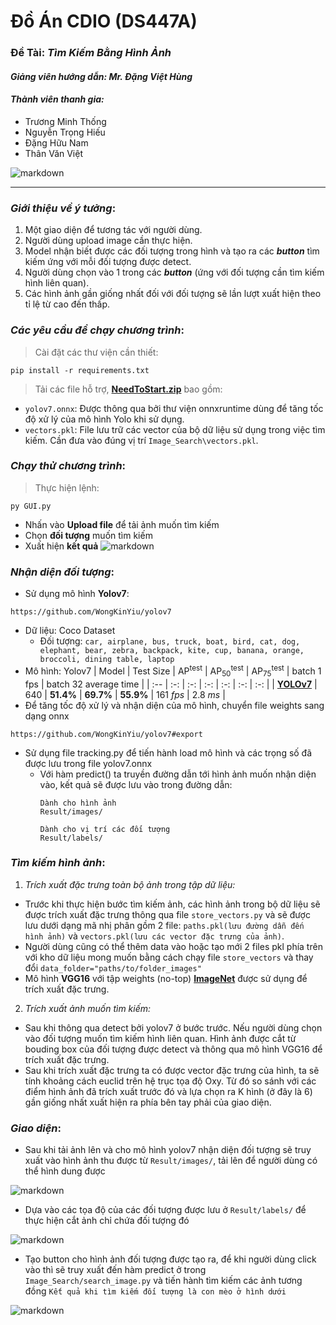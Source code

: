 # **Đồ Án CDIO (DS447A)**
### **Đề Tài**: ***Tìm Kiếm Bằng Hình Ảnh***
#### ***Giảng viên hướng dẫn: Mr. Đặng Việt Hùng***
#### ***Thành viên thanh gia:***
* Trương Minh Thống
* Nguyễn Trọng Hiếu
* Đặng Hữu Nam
* Thân Văn Việt

![markdown](https://i.postimg.cc/bv39RtcD/DS447.png)
***
### ***Giới thiệu về ý tưởng***:
1. Một giao diện để tương tác với người dùng.
2. Người dùng upload image cần thực hiện.
3. Model nhận biết được các đối tượng trong hình và tạo ra các ***button*** tìm kiếm ứng với mỗi đối tượng được detect.
4. Người dùng chọn vào 1 trong các ***button*** (ứng với đối tượng cần tìm kiếm hình liên quan).
5. Các hình ảnh gần giống nhất đối với đối tượng sẽ lần lượt xuất hiện theo tỉ lệ từ cao đến thấp.

### ***Các yêu cầu để chạy chương trình***:
> Cài đặt các thư viện cần thiết:

`pip install -r requirements.txt`

> Tải các file hỗ trợ, [**NeedToStart.zip**](https://drive.google.com/file/d/1Me_e4HlpkvaWwKhnUvrXti6UuMSkEyE5/view?usp=sharing) bao gồm:

* `yolov7.onnx`: Được thông qua bởi thư viện onnxruntime dùng để tăng tốc độ xử lý của mô hình Yolo khi sử dụng.
* `vectors.pkl`: File lưu trữ các vector của bộ dữ liệu sử dụng trong việc tìm kiếm. Cần đưa vào đúng vị trí `Image_Search\vectors.pkl`.

### ***Chạy thử chương trình***:
> Thực hiện lệnh:

`py GUI.py`

- Nhấn vào **Upload file** để tải ảnh muốn tìm kiếm
- Chọn **đối tượng** muốn tìm kiếm
- Xuất hiện **kết quả**
![markdown](https://i.postimg.cc/x8j8Rq28/image.png)

### ***Nhận diện đối tượng***:
- Sử dụng mô hình **Yolov7**:
```Shell
https://github.com/WongKinYiu/yolov7
```
- Dữ liệu: Coco Dataset
    - Đối tượng: `car, airplane, bus, truck, boat, bird, cat, dog, elephant, bear, zebra, backpack, kite, cup, banana, orange, broccoli, dining table, laptop`
- Mô hình: Yolov7
    | Model | Test Size | AP<sup>test</sup> | AP<sub>50</sub><sup>test</sup> | AP<sub>75</sub><sup>test</sup> | batch 1 fps | batch 32 average time |
    | :-- | :-: | :-: | :-: | :-: | :-: | :-: |
    | [**YOLOv7**](https://github.com/WongKinYiu/yolov7/releases/download/v0.1/yolov7.pt) | 640 | **51.4%** | **69.7%** | **55.9%** | 161 *fps* | 2.8 *ms* |
- Để tăng tốc độ xử lý và nhận diện của mô hình, chuyển file weights sang dạng onnx
```Shell
https://github.com/WongKinYiu/yolov7#export
```
- Sử dụng file tracking.py để tiến hành load mô hình và các trọng số đã được lưu trong file yolov7.onnx
    - Với hàm predict() ta truyền đường dẫn tới hình ảnh muốn nhận diện vào, kết quả sẽ được lưu vào trong đường dẫn:
        ```Shell
        Dành cho hình ảnh
        Result/images/
        ```
        ```Shell
        Dành cho vị trí các đối tượng
        Result/labels/
        ```
### ***Tìm kiếm hình ảnh***:
1. *Trích xuất đặc trưng toàn bộ ảnh trong tập dữ liệu:*
* Trước khi thực hiện bước tìm kiếm ảnh, các hình ảnh trong bộ dữ liệu sẽ được trích xuất đặc trưng thông qua file `store_vectors.py` và sẽ được lưu dưới dạng mã nhị phân gồm 2 file: `paths.pkl(lưu đường dẫn đến hình ảnh)` và `vectors.pkl(lưu các vector đặc trưng của ảnh)`.
* Người dùng cũng có thể thêm data vào hoặc tạo mới 2 files pkl phía trên với kho dữ liệu mong muốn bằng cách chạy file `store_vectors` và thay đổi `data_folder="paths/to/folder_images"`
* Mô hình **VGG16** với tập weights (no-top) [**ImageNet**](https://storage.googleapis.com/tensorflow/keras-applications/vgg16/vgg16_weights_tf_dim_ordering_tf_kernels_notop.h5)  được sử dụng để trích xuất đặc trưng.
2. *Trích xuất ảnh muốn tìm kiếm:*
* Sau khi thông qua detect bởi yolov7 ở bước trước. Nếu người dùng chọn vào đối tượng muốn tìm kiếm hình liên quan. Hình ảnh được cắt từ bouding box của đối tượng được detect và thông qua mô hình VGG16 để trích xuất đặc trưng.
* Sau khi trích xuất đặc trưng ta có được vector đặc trưng của hình, ta sẽ tính khoảng cách euclid trên hệ trục tọa độ Oxy. Từ đó so sánh với các điểm hình ảnh đã trích xuất trước đó và lựa chọn ra K hình (ở đây là 6) gần giống nhất xuất hiện ra phía bên tay phải của giao diện.

### ***Giao diện***:
- Sau khi tải ảnh lên và cho mô hình yolov7 nhận diện đối tượng sẽ truy xuất vào hình ảnh thu được từ `Result/images/`, tải lên để người dùng có thể hình dung được
 
![markdown](https://i.postimg.cc/9F0xzp7R/cats-and-dogs-wallpapers.jpg)

- Dựa vào các tọa độ của các đối tượng được lưu ở `Result/labels/` để thực hiện cắt ảnh chỉ chứa đối tượng đó

![markdown](https://i.postimg.cc/kg61N6Sg/image.png)

- Tạo button cho hình ảnh đối tượng được tạo ra, để khi người dùng click vào thì sẽ truy xuất đến hàm predict ở trong `Image_Search/search_image.py` và tiến hành tìm kiếm các ảnh tương đồng
`Kết quả khi tìm kiếm đối tượng là con mèo ở hình dưới`

![markdown](https://i.postimg.cc/PxQpB4gr/image.png)

<!-- > Kho dữ liệu các hình ảnh được lưu dưới dạng nhị phân ở 2 files (***vectors.pkl*** và ***paths.pkl***) ứng với vector và đường dẫn của mỗi hình.
> Người dùng có thể tạo mới 2 files pkl phía trên bằng kho dữ liệu mới bằng cách chạy file `store_vectors` và thay đổi `data_folder="paths/to/folder_images"` -->
